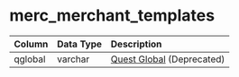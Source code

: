 # merc_merchant_templates

| Column | Data Type | Description |
| :--- | :--- | :--- |
| qglobal | varchar | [Quest Global](../data-storage/quest_globals.md) \(Deprecated\) |

